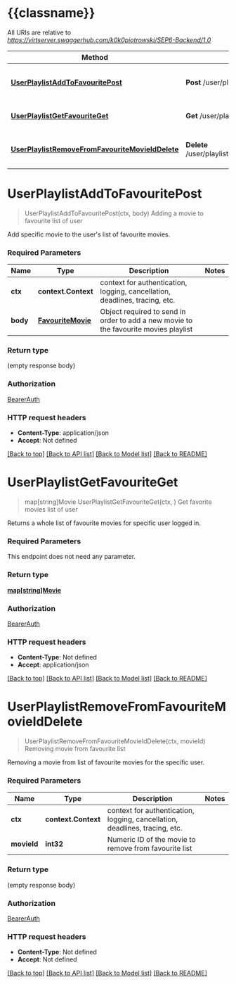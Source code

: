 # {{classname}}

All URIs are relative to *https://virtserver.swaggerhub.com/k0k0piotrowski/SEP6-Backend/1.0*

Method | HTTP request | Description
------------- | ------------- | -------------
[**UserPlaylistAddToFavouritePost**](PlaylistApi.md#UserPlaylistAddToFavouritePost) | **Post** /user/playlist/addToFavourite | Adding a movie to favourite list of user
[**UserPlaylistGetFavouriteGet**](PlaylistApi.md#UserPlaylistGetFavouriteGet) | **Get** /user/playlist/getFavourite | Get favorite movies list of user
[**UserPlaylistRemoveFromFavouriteMovieIdDelete**](PlaylistApi.md#UserPlaylistRemoveFromFavouriteMovieIdDelete) | **Delete** /user/playlist/removeFromFavourite/{movieId} | Removing movie from favourite list

# **UserPlaylistAddToFavouritePost**
> UserPlaylistAddToFavouritePost(ctx, body)
Adding a movie to favourite list of user

Add specific movie to the user's list of favourite movies.

### Required Parameters

Name | Type | Description  | Notes
------------- | ------------- | ------------- | -------------
 **ctx** | **context.Context** | context for authentication, logging, cancellation, deadlines, tracing, etc.
  **body** | [**FavouriteMovie**](FavouriteMovie.md)| Object required to send in order to add a new movie to the favourite movies playlist | 

### Return type

 (empty response body)

### Authorization

[BearerAuth](../README.md#BearerAuth)

### HTTP request headers

 - **Content-Type**: application/json
 - **Accept**: Not defined

[[Back to top]](#) [[Back to API list]](../README.md#documentation-for-api-endpoints) [[Back to Model list]](../README.md#documentation-for-models) [[Back to README]](../README.md)

# **UserPlaylistGetFavouriteGet**
> map[string]Movie UserPlaylistGetFavouriteGet(ctx, )
Get favorite movies list of user

Returns a whole list of favourite movies for specific user logged in.

### Required Parameters
This endpoint does not need any parameter.

### Return type

[**map[string]Movie**](map.md)

### Authorization

[BearerAuth](../README.md#BearerAuth)

### HTTP request headers

 - **Content-Type**: Not defined
 - **Accept**: application/json

[[Back to top]](#) [[Back to API list]](../README.md#documentation-for-api-endpoints) [[Back to Model list]](../README.md#documentation-for-models) [[Back to README]](../README.md)

# **UserPlaylistRemoveFromFavouriteMovieIdDelete**
> UserPlaylistRemoveFromFavouriteMovieIdDelete(ctx, movieId)
Removing movie from favourite list

Removing a movie from list of favourite movies for the specific user.

### Required Parameters

Name | Type | Description  | Notes
------------- | ------------- | ------------- | -------------
 **ctx** | **context.Context** | context for authentication, logging, cancellation, deadlines, tracing, etc.
  **movieId** | **int32**| Numeric ID of the movie to remove from favourite list | 

### Return type

 (empty response body)

### Authorization

[BearerAuth](../README.md#BearerAuth)

### HTTP request headers

 - **Content-Type**: Not defined
 - **Accept**: Not defined

[[Back to top]](#) [[Back to API list]](../README.md#documentation-for-api-endpoints) [[Back to Model list]](../README.md#documentation-for-models) [[Back to README]](../README.md)

